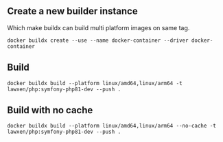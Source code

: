 ## Create a new builder instance
Which make buildx can build multi platform images on same tag.
```
docker buildx create --use --name docker-container --driver docker-container
```

## Build
```
docker buildx build --platform linux/amd64,linux/arm64 -t lawxen/php:symfony-php81-dev --push .
```

## Build with no cache
```
docker buildx build --platform linux/amd64,linux/arm64 --no-cache -t lawxen/php:symfony-php81-dev --push .
```